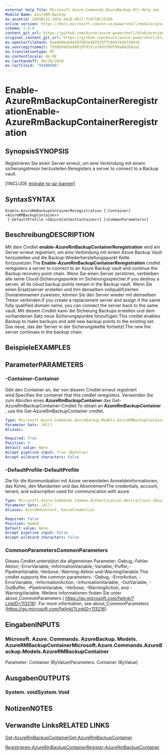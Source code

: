 ```yaml
---
external help file: Microsoft.Azure.Commands.AzureBackup.dll-Help.xml
Module Name: AzureRM.Backup
ms.assetid: 2605B232-10CA-4426-9917-7C9719C15166
online version: https://docs.microsoft.com/en-us/powershell/module/azurerm.backup/enable-azurermbackupcontainerreregistration
schema: 2.0.0
content_git_url: https://github.com/Azure/azure-powershell/blob/preview/src/ResourceManager/AzureBackup/Commands.AzureBackup/help/Enable-AzureRmBackupContainerReregistration.md
original_content_git_url: https://github.com/Azure/azure-powershell/blob/preview/src/ResourceManager/AzureBackup/Commands.AzureBackup/help/Enable-AzureRmBackupContainerReregistration.md
ms.openlocfilehash: 6ae660eae9e597d92e162529ff244431d4720418
ms.sourcegitcommit: f599b50d5e980197d1fca769378df90a842b42a1
ms.translationtype: MT
ms.contentlocale: de-DE
ms.lasthandoff: 08/20/2020
ms.locfileid: "93480586"
---
```

# <span data-ttu-id="e6bba-101">Enable-AzureRmBackupContainerReregistration</span><span class="sxs-lookup"><span data-stu-id="e6bba-101">Enable-AzureRmBackupContainerReregistration</span></span>

## <span data-ttu-id="e6bba-102">Synopsis</span><span class="sxs-lookup"><span data-stu-id="e6bba-102">SYNOPSIS</span></span>
<span data-ttu-id="e6bba-103">Registrieren Sie einen Server erneut, um eine Verbindung mit einem sicherungstresor herzustellen.</span><span class="sxs-lookup"><span data-stu-id="e6bba-103">Reregisters a server to connect to a Backup vault.</span></span>

[!INCLUDE [migrate-to-az-banner](../../includes/migrate-to-az-banner.md)]

## <span data-ttu-id="e6bba-104">Syntax</span><span class="sxs-lookup"><span data-stu-id="e6bba-104">SYNTAX</span></span>

```
Enable-AzureRmBackupContainerReregistration [-Container] <AzureRMBackupContainer>
 [-DefaultProfile <IAzureContextContainer>] [<CommonParameters>]
```

## <span data-ttu-id="e6bba-105">Beschreibung</span><span class="sxs-lookup"><span data-stu-id="e6bba-105">DESCRIPTION</span></span>
<span data-ttu-id="e6bba-106">Mit dem Cmdlet **enable-AzureRmBackupContainerReregistration** wird ein Server erneut registriert, um eine Verbindung mit einem Azure Backup Vault herzustellen und die Backup-Wiederherstellungspunkt Kette fortzusetzen.</span><span class="sxs-lookup"><span data-stu-id="e6bba-106">The **Enable-AzureRmBackupContainerReregistration** cmdlet reregisters a server to connect to an Azure Backup vault and continue the Backup recovery point chain.</span></span>
<span data-ttu-id="e6bba-107">Wenn Sie einen Server zerstören, verbleiben alle seine Cloud-Sicherungspunkte im Sicherungsspeicher.</span><span class="sxs-lookup"><span data-stu-id="e6bba-107">If you destroy a server, all its cloud backup points remain in the Backup vault.</span></span>
<span data-ttu-id="e6bba-108">Wenn Sie einen Ersatzserver erstellen und ihm denselben vollqualifizierten Domänennamen zuweisen, können Sie den Server wieder mit demselben Tresor verbinden.</span><span class="sxs-lookup"><span data-stu-id="e6bba-108">If you create a replacement server and assign it the same fully qualified domain name, you can connect the server back to the same vault.</span></span>
<span data-ttu-id="e6bba-109">Mit diesem Cmdlet kann die Sicherung Backups erstellen und dem vorhandenen Satz neue Sicherungspunkte hinzufügen.</span><span class="sxs-lookup"><span data-stu-id="e6bba-109">This cmdlet enables Backup to make backups and add new backup points to the existing set.</span></span>
<span data-ttu-id="e6bba-110">Das neue, das der Server in der Sicherungskette fortsetzt.</span><span class="sxs-lookup"><span data-stu-id="e6bba-110">The new the server continues in the backup chain.</span></span>

## <span data-ttu-id="e6bba-111">Beispiele</span><span class="sxs-lookup"><span data-stu-id="e6bba-111">EXAMPLES</span></span>

## <span data-ttu-id="e6bba-112">Parameter</span><span class="sxs-lookup"><span data-stu-id="e6bba-112">PARAMETERS</span></span>

### <span data-ttu-id="e6bba-113">-Container</span><span class="sxs-lookup"><span data-stu-id="e6bba-113">-Container</span></span>
<span data-ttu-id="e6bba-114">Gibt den Container an, der von diesem Cmdlet erneut registriert wird.</span><span class="sxs-lookup"><span data-stu-id="e6bba-114">Specifies the container that this cmdlet reregisters.</span></span>
<span data-ttu-id="e6bba-115">Verwenden Sie zum Abrufen eines **AzureRmBackupContainer** das Get-AzureRmBackupContainer-Cmdlet.</span><span class="sxs-lookup"><span data-stu-id="e6bba-115">To obtain an **AzureRmBackupContainer** , use the Get-AzureRmBackupContainer cmdlet.</span></span>

```yaml
Type: Microsoft.Azure.Commands.AzureBackup.Models.AzureRMBackupContainer
Parameter Sets: (All)
Aliases:

Required: True
Position: 0
Default value: None
Accept pipeline input: True (ByValue)
Accept wildcard characters: False
```

### <span data-ttu-id="e6bba-116">-DefaultProfile</span><span class="sxs-lookup"><span data-stu-id="e6bba-116">-DefaultProfile</span></span>
<span data-ttu-id="e6bba-117">Die für die Kommunikation mit Azure verwendeten Anmeldeinformationen, das Konto, den Mandanten und das Abonnement</span><span class="sxs-lookup"><span data-stu-id="e6bba-117">The credentials, account, tenant, and subscription used for communication with azure</span></span>

```yaml
Type: Microsoft.Azure.Commands.Common.Authentication.Abstractions.IAzureContextContainer
Parameter Sets: (All)
Aliases: AzureRmContext, AzureCredential

Required: False
Position: Named
Default value: None
Accept pipeline input: False
Accept wildcard characters: False
```

### <span data-ttu-id="e6bba-118">CommonParameters</span><span class="sxs-lookup"><span data-stu-id="e6bba-118">CommonParameters</span></span>
<span data-ttu-id="e6bba-119">Dieses Cmdlet unterstützt die allgemeinen Parameter:-Debug,-Fehler Aktion,-ErrorVariable,-InformationVariable,-Variable,-Puffer,-PipelineVariable,-Verbose,-Warning-Aktion und-WarningVariable.</span><span class="sxs-lookup"><span data-stu-id="e6bba-119">This cmdlet supports the common parameters: -Debug, -ErrorAction, -ErrorVariable, -InformationAction, -InformationVariable, -OutVariable, -OutBuffer, -PipelineVariable, -Verbose, -WarningAction, and -WarningVariable.</span></span> <span data-ttu-id="e6bba-120">Weitere Informationen finden Sie unter about_CommonParameters ( https://go.microsoft.com/fwlink/?LinkID=113216) .</span><span class="sxs-lookup"><span data-stu-id="e6bba-120">For more information, see about_CommonParameters (https://go.microsoft.com/fwlink/?LinkID=113216).</span></span>

## <span data-ttu-id="e6bba-121">Eingaben</span><span class="sxs-lookup"><span data-stu-id="e6bba-121">INPUTS</span></span>

### <span data-ttu-id="e6bba-122">Microsoft. Azure. Commands. AzureBackup. Models. AzureRMBackupContainer</span><span class="sxs-lookup"><span data-stu-id="e6bba-122">Microsoft.Azure.Commands.AzureBackup.Models.AzureRMBackupContainer</span></span>
<span data-ttu-id="e6bba-123">Parameter: Container (ByValue)</span><span class="sxs-lookup"><span data-stu-id="e6bba-123">Parameters: Container (ByValue)</span></span>

## <span data-ttu-id="e6bba-124">Ausgaben</span><span class="sxs-lookup"><span data-stu-id="e6bba-124">OUTPUTS</span></span>

### <span data-ttu-id="e6bba-125">System. void</span><span class="sxs-lookup"><span data-stu-id="e6bba-125">System.Void</span></span>

## <span data-ttu-id="e6bba-126">Notizen</span><span class="sxs-lookup"><span data-stu-id="e6bba-126">NOTES</span></span>

## <span data-ttu-id="e6bba-127">Verwandte Links</span><span class="sxs-lookup"><span data-stu-id="e6bba-127">RELATED LINKS</span></span>

[<span data-ttu-id="e6bba-128">Get-AzureRmBackupContainer</span><span class="sxs-lookup"><span data-stu-id="e6bba-128">Get-AzureRmBackupContainer</span></span>](./Get-AzureRmBackupContainer.md)

[<span data-ttu-id="e6bba-129">Registrieren-AzureRmBackupContainer</span><span class="sxs-lookup"><span data-stu-id="e6bba-129">Register-AzureRmBackupContainer</span></span>](./Register-AzureRmBackupContainer.md)


